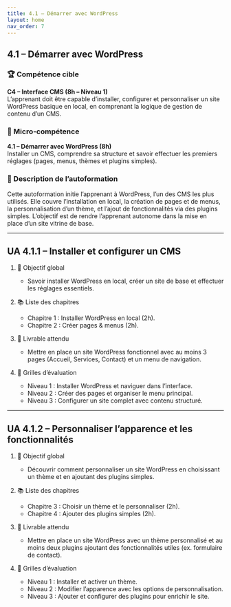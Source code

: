 ```yaml
---
title: 4.1 – Démarrer avec WordPress
layout: home
nav_order: 7
---
```


## 4.1 – Démarrer avec WordPress

### 🏆 Compétence cible
**C4 – Interface CMS (8h – Niveau 1)**  
L’apprenant doit être capable d’installer, configurer et personnaliser un site WordPress basique en local, en comprenant la logique de gestion de contenu d’un CMS.

### 🧩 Micro-compétence
**4.1 – Démarrer avec WordPress (8h)**  
Installer un CMS, comprendre sa structure et savoir effectuer les premiers réglages (pages, menus, thèmes et plugins simples).

### 📝 Description de l’autoformation
Cette autoformation initie l’apprenant à WordPress, l’un des CMS les plus utilisés. Elle couvre l’installation en local, la création de pages et de menus, la personnalisation d’un thème, et l’ajout de fonctionnalités via des plugins simples. L’objectif est de rendre l’apprenant autonome dans la mise en place d’un site vitrine de base.

---

## UA 4.1.1 – Installer et configurer un CMS

1. 🎯 Objectif global

   * Savoir installer WordPress en local, créer un site de base et effectuer les réglages essentiels.

2. 📚 Liste des chapitres

   * Chapitre 1 : Installer WordPress en local (2h).
   * Chapitre 2 : Créer pages & menus (2h).

3. 📄 Livrable attendu

   * Mettre en place un site WordPress fonctionnel avec au moins 3 pages (Accueil, Services, Contact) et un menu de navigation.

4. 🧪 Grilles d’évaluation

   * Niveau 1 : Installer WordPress et naviguer dans l’interface.
   * Niveau 2 : Créer des pages et organiser le menu principal.
   * Niveau 3 : Configurer un site complet avec contenu structuré.

---

## UA 4.1.2 – Personnaliser l’apparence et les fonctionnalités

1. 🎯 Objectif global

   * Découvrir comment personnaliser un site WordPress en choisissant un thème et en ajoutant des plugins simples.

2. 📚 Liste des chapitres

   * Chapitre 3 : Choisir un thème et le personnaliser (2h).
   * Chapitre 4 : Ajouter des plugins simples (2h).

3. 📄 Livrable attendu

   * Mettre en place un site WordPress avec un thème personnalisé et au moins deux plugins ajoutant des fonctionnalités utiles (ex. formulaire de contact).

4. 🧪 Grilles d’évaluation

   * Niveau 1 : Installer et activer un thème.
   * Niveau 2 : Modifier l’apparence avec les options de personnalisation.
   * Niveau 3 : Ajouter et configurer des plugins pour enrichir le site.
